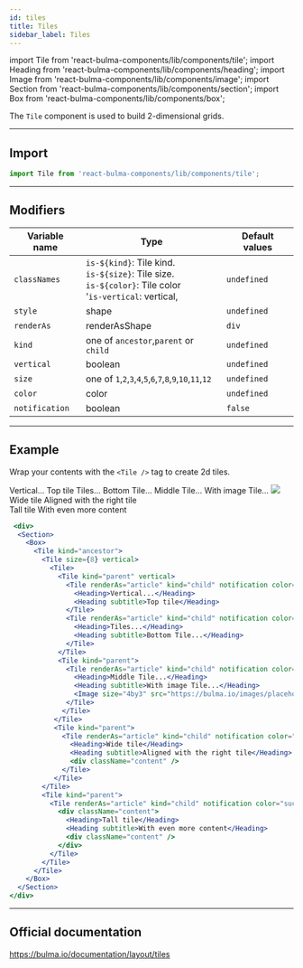 ```yaml
---
id: tiles
title: Tiles
sidebar_label: Tiles
---
```

import Tile from 'react-bulma-components/lib/components/tile';
import Heading from 'react-bulma-components/lib/components/heading';
import Image from 'react-bulma-components/lib/components/image';
import Section from 'react-bulma-components/lib/components/section';
import Box from 'react-bulma-components/lib/components/box';

The `Tile` component is used to build 2-dimensional grids.

---
## **Import**

```js
import Tile from 'react-bulma-components/lib/components/tile';
```
---

## **Modifiers**

Variable name    |    Type                                                | Default  values    
-----------------|--------------------------------------------------------|------------------
`classNames`     | `is-${kind}`: Tile kind. <br /> `is-${size}`: Tile size. <br/> `is-${color}`: Tile color <br /> '`is-vertical`: vertical,                                                 | `undefined`     
`style`          | shape                                                  | `undefined`       
`renderAs`       | renderAsShape                                          | `div` 
`kind`           | one of `ancestor`,`parent` or `child`                  | `undefined`
`vertical`       | boolean                                                | `undefined`
`size`           | one of `1`,`2`,`3`,`4`,`5`,`6`,`7`,`8`,`9`,`10`,`11`,`12` | `undefined`
`color`          | color                                                  | `undefined`
`notification`   | boolean                                                | `false`

---

## **Example**

Wrap your contents with the `<Tile />` tag to create 2d tiles.

 <div>
  <Section>
    <Box>
      <Tile kind="ancestor">
        <Tile size={8} vertical>
          <Tile>
            <Tile kind="parent" vertical>
              <Tile renderAs="article" kind="child" notification color="primary" >
                <Heading>Vertical...</Heading>
                <Heading subtitle>Top tile</Heading>
              </Tile>
              <Tile renderAs="article" kind="child" notification color="warning">
                <Heading>Tiles...</Heading>
                <Heading subtitle>Bottom Tile...</Heading>
              </Tile>
            </Tile>
            <Tile kind="parent">
              <Tile renderAs="article" kind="child" notification color="info">
                <Heading>Middle Tile...</Heading>
                <Heading subtitle>With image Tile...</Heading>
                <Image size="4by3" src="https://bulma.io/images/placeholders/640x480.png" />
              </Tile>
             </Tile>
           </Tile>
           <Tile kind="parent">
             <Tile renderAs="article" kind="child" notification color="danger">
               <Heading>Wide tile</Heading>
               <Heading subtitle>Aligned with the right tile</Heading>
               <div className="content" />
             </Tile>
           </Tile>
        </Tile>
        <Tile kind="parent">
          <Tile renderAs="article" kind="child" notification color="success">
            <div className="content">
              <Heading>Tall tile</Heading>
              <Heading subtitle>With even more content</Heading>
              <div className="content" />
            </div>
          </Tile>
        </Tile>
      </Tile>
    </Box>
  </Section>
</div>



```jsx
 <div>
  <Section>
    <Box>
      <Tile kind="ancestor">
        <Tile size={8} vertical>
          <Tile>
            <Tile kind="parent" vertical>
              <Tile renderAs="article" kind="child" notification color="primary" >
                <Heading>Vertical...</Heading>
                <Heading subtitle>Top tile</Heading>
              </Tile>
              <Tile renderAs="article" kind="child" notification color="warning">
                <Heading>Tiles...</Heading>
                <Heading subtitle>Bottom Tile...</Heading>
              </Tile>
            </Tile>
            <Tile kind="parent">
              <Tile renderAs="article" kind="child" notification color="info">
                <Heading>Middle Tile...</Heading>
                <Heading subtitle>With image Tile...</Heading>
                <Image size="4by3" src="https://bulma.io/images/placeholders/640x480.png" />
              </Tile>
             </Tile>
           </Tile>
           <Tile kind="parent">
             <Tile renderAs="article" kind="child" notification color="danger">
               <Heading>Wide tile</Heading>
               <Heading subtitle>Aligned with the right tile</Heading>
               <div className="content" />
             </Tile>
           </Tile>
        </Tile>
        <Tile kind="parent">
          <Tile renderAs="article" kind="child" notification color="success">
            <div className="content">
              <Heading>Tall tile</Heading>
              <Heading subtitle>With even more content</Heading>
              <div className="content" />
            </div>
          </Tile>
        </Tile>
      </Tile>
    </Box>
  </Section>
</div>
```
---


## Official documentation

https://bulma.io/documentation/layout/tiles
